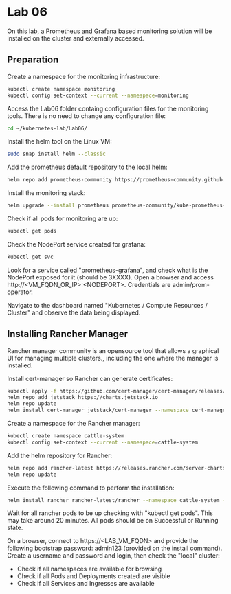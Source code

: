# Lab 06

On this lab, a Prometheus and Grafana based monitoring solution will be installed on the cluster and externally accessed.

## Preparation

Create a namespace for the monitoring infrastructure:

```bash
kubectl create namespace monitoring
kubectl config set-context --current --namespace=monitoring
```

Access the Lab06 folder containg configuration files for the monitoring tools. There is no need to change any configuration file:

```bash
cd ~/kubernetes-lab/Lab06/
```

Install the helm tool on the Linux VM:

```bash
sudo snap install helm --classic
```

Add the prometheus default repository to the local helm:

```bash
helm repo add prometheus-community https://prometheus-community.github.io/helm-charts
```

Install the monitoring stack:

```bash
helm upgrade --install prometheus prometheus-community/kube-prometheus-stack --version 39.13.3 --values kube-prometheus-stack-values.yaml
```

Check if all pods for monitoring are up:

```bash
kubectl get pods
```

Check the NodePort service created for grafana:

```bash
kubectl get svc
```

Look for a service called "prometheus-grafana", and check what is the NodePort exposed for it (should be 3XXXX). Open a browser and access http://\<VM_FQDN_OR_IP\>:\<NODEPORT\>. Credentials are admin/prom-operator.

Navigate to the dashboard named "Kubernetes / Compute Resources / Cluster" and observe the data being displayed.

## Installing Rancher Manager

Rancher manager community is an opensource tool that allows a graphical UI for managing multiple clusters., including the one where the manager is installed.

Install cert-manager so Rancher can generate certificates:

```bash
kubectl apply -f https://github.com/cert-manager/cert-manager/releases/download/v1.14.2/cert-manager.crds.yaml
helm repo add jetstack https://charts.jetstack.io
helm repo update
helm install cert-manager jetstack/cert-manager --namespace cert-manager --create-namespace
```

Create a namespace for the Rancher manager:

```bash
kubectl create namespace cattle-system
kubectl config set-context --current --namespace=cattle-system
```

Add the helm repository for Rancher:

```bash
helm repo add rancher-latest https://releases.rancher.com/server-charts/latest
helm repo update
```

Execute the following command to perform the installation:

```bash
helm install rancher rancher-latest/rancher --namespace cattle-system --set hostname=<LAB_VM_FQDN> --set bootstrapPassword=admin123
```

Wait for all rancher pods to be up checking with "kubectl get pods". This may take around 20 minutes. All pods should be on Successful or Running state.

On a browser, connect to https://\<LAB_VM_FQDN\> and provide the following bootstrap password: admin123 (provided on the install command). Create a username and password and login, then check the "local" cluster:

* Check if all namespaces are available for browsing
* Check if all Pods and Deployments created are visible
* Check if all Services and Ingresses are available
